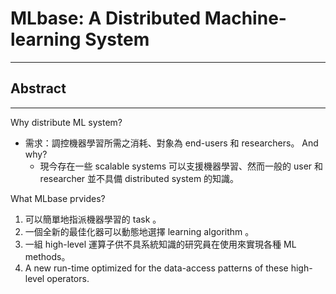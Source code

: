 # MLbase: A Distributed Machine-learning System

---

## Abstract

---

Why distribute ML system?

- 需求：調控機器學習所需之消耗、對象為 end-users 和 researchers。 And why?
  - 現今存在一些 scalable systems 可以支援機器學習、然而一般的 user 和 researcher 並不具備 distributed system 的知識。

What MLbase prvides?

1. 可以簡單地指派機器學習的 task 。
2. 一個全新的最佳化器可以動態地選擇 learning algorithm 。
3. 一組 high-level 運算子供不具系統知識的研究員在使用來實現各種 ML methods。
4. A new run-time optimized for the data-access patterns of these high-level operators.

